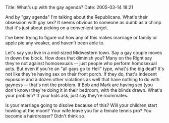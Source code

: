 Title: What’s up with the gay agenda?
Date: 2005-03-14 18:21

And by "gay agenda" I'm talking about the Republicans. What's their
obsession with gay sex? It seems obvious to someone as dumb as a chimp
that it's just about picking on a convenient target.

I've been trying to figure out how any of this makes marriage or family
or apple pie any weaker, and haven't been able to.

Let's say you live in a mid-sized Midwestern town. Say a gay couple
moves in down the block. How does that diminish you? Many on the Right
say they're not against homosexuals -- just people who perform
homosexual acts. But even if you're an "all gays go to Hell" type,
what's the big deal? It's not like they're having sex on their front
porch. If they do, that's indecent exposure and a dozen other violations
as well that have nothing to do with gayness -- that's not the problem.
If Bob and Mark are having sex (you don't know) they're doing it in
their bedroom, with the blinds drawn. What's your problem? If your kids
ask, just say they're roommates.

Is your marriage going to disolve because of this? Will your children
start howling at the moon? Your wife leave you for a female tennis pro?
You become a hairdresser? Didn't think so.
